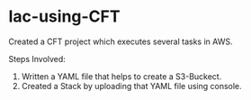 # Iac-using-CFT
Created a CFT project which executes several tasks in AWS.  

Steps Involved:
  1. Written a YAML file that helps to create a S3-Buckect. 
  2. Created a Stack by uploading that YAML file using console.

